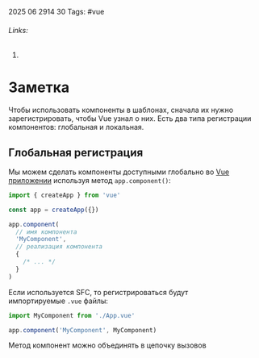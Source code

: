 2025 06 2914 30
Tags: #vue 
###### Links: 
1) 
# Заметка
Чтобы использовать компоненты в шаблонах, сначала их нужно зарегистрировать, чтобы Vue узнал о них. Есть два типа регистрации компонентов: глобальная и локальная.
## Глобальная регистрация
Мы можем сделать компоненты доступными глобально во [Vue приложении](https://ru.vuejs.org/guide/essentials/application.html) используя метод `app.component()`:
```js
import { createApp } from 'vue'

const app = createApp({})

app.component(
  // имя компонента
  'MyComponent',
  // реализация компонента
  {
    /* ... */
  }
)
```
Если используется SFC, то регистрироваться будут импортируемые `.vue` файлы:
```js
import MyComponent from './App.vue'

app.component('MyComponent', MyComponent)
```
Метод компонент можно объединять в цепочку вызовов
